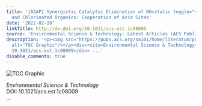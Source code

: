 ```yaml
---
title: '[ASAP] Synergistic Catalytic Elimination of NO<italic toggle="yes"><sub>x</sub></italic>
  and Chlorinated Organics: Cooperation of Acid Sites'
date: '2022-02-28'
linkTitle: http://dx.doi.org/10.1021/acs.est.1c08009
source: 'Environmental Science & Technology: Latest Articles (ACS Publications)'
description: '<p><img src="https://pubs.acs.org/na101/home/literatum/publisher/achs/journals/content/esthag/0/esthag.ahead-of-print/acs.est.1c08009/20220228/images/medium/es1c08009_0007.gif"
  alt="TOC Graphic"/></p><div><cite>Environmental Science & Technology</cite></div><div>DOI:
  10.1021/acs.est.1c08009</div> ...'
disable_comments: true
---
```

<p><img src="https://pubs.acs.org/na101/home/literatum/publisher/achs/journals/content/esthag/0/esthag.ahead-of-print/acs.est.1c08009/20220228/images/medium/es1c08009_0007.gif" alt="TOC Graphic"/></p><div><cite>Environmental Science & Technology</cite></div><div>DOI: 10.1021/acs.est.1c08009</div> ...